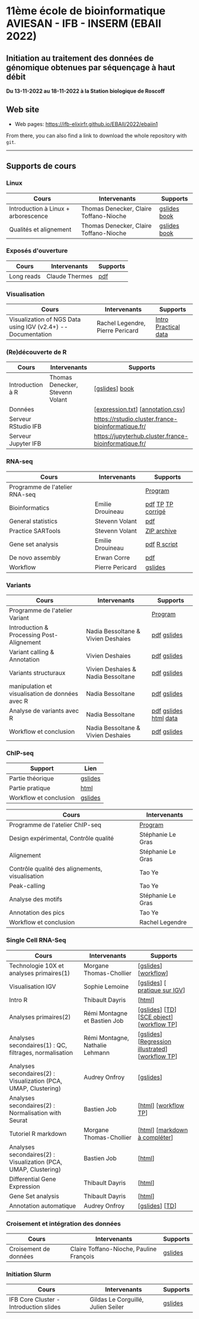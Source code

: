 
# 11ème école de bioinformatique AVIESAN - IFB - INSERM (EBAII 2022)

## Initiation au traitement des données de génomique obtenues par séquençage à haut débit

**Du 13-11-2022 au 18-11-2022 à la Station biologique de Roscoff**


## Web site

- Web pages: <https://ifb-elixirfr.github.io/EBAII/2022/ebaiin1>

From there, you can also find a link to download the whole repository with `git`.

****

## Supports de cours
### Linux

| Cours | Intervenants | Supports |
|----------------------------------|--------------|----------|
| Introduction à Linux + arborescence|  Thomas Denecker, Claire Toffano-Nioche | [gslides](https://docs.google.com/presentation/d/1181lS4gavBcVo0Yz70n6bawAvWdUlX-H3p0cFZ4Uadg/edit?usp=sharing)  [book](https://ifb-elixirfr.github.io/LinuxEBAII/00_home.html) |
| Qualités et alignement | Thomas Denecker, Claire Toffano-Nioche | [gslides](https://docs.google.com/presentation/d/1ccuvsU7ibsn3GWMgp8wN0fOh7QmIgkIpCB-Mpt1vldU/edit?usp=sharing) [book](https://ifb-elixirfr.github.io/LinuxEBAII/00_home.html) |


### Exposés d'ouverture

| Cours | Intervenants | Supports |
|----------------------------------|--------------|----------|
| Long reads | Claude Thermes | [pdf](long_reads/20221114_ROSCOFF11_EBAII_N1_CT.pdf) |

### Visualisation

| Cours | Intervenants | Supports |
|----------------------------------|--------------|----------|
| Visualization of NGS Data using IGV (v2.4+) -- Documentation | Rachel Legendre, Pierre Pericard| [Intro](IGV/IGV.html) [Practical](IGV/IGV_practical.html) [data](IGV/data_igv.zip) |

### (Re)découverte de R

| Cours | Intervenants | Supports |
|-----------------------|--------------|-------------------------------------|
| Introduction à R | Thomas Denecker, Stevenn Volant | [[gslides](https://docs.google.com/presentation/d/1jK9-lZVmgSlPilTs4946_EiFaoQJmbvV/edit?usp=sharing&ouid=116446740554003676596&rtpof=true&sd=true)] [book](https://ifb-elixirfr.github.io/EBAII_IntroR/)|
| Données | | [[expression.txt](intro_R/expression.txt)] [[annotation.csv](intro_R/annotation.csv)] |
| Serveur RStudio IFB | | <https://rstudio.cluster.france-bioinformatique.fr/> |
| Serveur Jupyter IFB | | <https://jupyterhub.cluster.france-bioinformatique.fr/> |

### RNA-seq

| Cours | Intervenants | Supports |
|----------------------------------|------------------|----------|
| Programme de l'atelier RNA-seq | |  [Program](RNAseq/README.md) |
| Bioinformatics | Emilie Drouineau | [pdf](https://docs.google.com/presentation/d/1CnNzhI8PzWfw-inCTZjFTBLeAdoqHfOO9a0Sp8_FCoU/edit#slide=id.g18a6186c91b_0_8) [TP](https://raw.githubusercontent.com/IFB-ElixirFr/EBAII/master/2022/ebaiin1/RNAseq/Mapping/runme.sh) [TP corrigé](https://raw.githubusercontent.com/IFB-ElixirFr/EBAII/master/2022/ebaiin1/RNAseq/Mapping/runme_corrected.sh)|
| General statistics | Stevenn Volant | [pdf](RNAseq/RNASeq_differential_analysis.pdf) |
| Practice SARTools | Stevenn Volant | [ZIP archive](RNAseq/Practice_SARTools.zip) |
| Gene set analysis | Emilie Drouineau | [pdf](https://github.com/IFB-ElixirFr/EBAII/blob/master/2021/ebaiin1/RNAseq/GSEA_Theory.pdf) [R script](https://github.com/IFB-ElixirFr/EBAII/blob/master/2021/ebaiin1/RNAseq/GSEA_TP.R)|
| De novo assembly | Erwan Corre | [pdf](RNAseq/RNASeq_denovo_EBAII2022_red.pdf)  |
| Workflow | Pierre Pericard | [gslides](https://docs.google.com/presentation/d/1O8chaQRaZsIawhHFJBpAzB8nIOaogWiL82qG96E4OE0/edit?usp=sharing)  |

### Variants

| Cours | Intervenants | Supports |
|----------------------------------|------------------|----------|
| Programme de l'atelier Variant | | [Program](DNAseq/) |
| Introduction & Processing Post-Alignement | Nadia Bessoltane & Vivien Deshaies |[pdf](https://github.com/IFB-ElixirFr/EBAII/blob/master/2022/ebaiin1/DNAseq/1-Intro_Processing-Post-Alignement.pptx.pdf) [gslides](https://docs.google.com/presentation/d/1Z9HlepuI017lGUkFlpwLxdvx4QARG1RQ/) |
| Variant calling & Annotation | Vivien Deshaies | [pdf](https://github.com/IFB-ElixirFr/EBAII/blob/master/2022/ebaiin1/DNAseq/2-Variant-calling_Annotation.pptx.pdf) [gslides](https://docs.google.com/presentation/d/1JJffLPchxxhy1SFIi-0UedWvn5-n9VgK/) |
| Variants structuraux | Vivien Deshaies & Nadia Bessoltane | [pdf](https://github.com/IFB-ElixirFr/EBAII/blob/master/2022/ebaiin1/DNAseq/3-Variants-Structuraux.pptx.pdf) [gslides](https://docs.google.com/presentation/d/1tJn2-RMWkn7nLrcOubJPvMKx9A8WT2KP/) |
| manipulation et visualisation de données avec R | Nadia Bessoltane | [pdf](https://github.com/IFB-ElixirFr/EBAII/blob/master/2022/ebaiin1/DNAseq/4-Manipuler_table_sourR.pptx.pdf) [gslides](https://docs.google.com/presentation/d/1oOiJfcdnbIaY3G3F_CI-1nt-Op0W0aR8/) |
| Analyse de variants avec R | Nadia Bessoltane | [pdf](https://github.com/IFB-ElixirFr/EBAII/blob/master/2022/ebaiin1/DNAseq/5-Manipuler_VCF_sourR.pptx.pdf) [gslides](https://docs.google.com/presentation/d/10W-EipRAc6146UZwVIRQCvS3Riau3QO4/) [html](https://github.com/IFB-ElixirFr/EBAII/blob/master/2022/ebaiin1/DNAseq/RMD/2022_ebaiin1_variant_analysis.html) [data](https://github.com/IFB-ElixirFr/EBAII/blob/master/2022/ebaiin1/DNAseq/RMD/data)|
| Workflow et conclusion | Nadia Bessoltane & Vivien Deshaies | [pdf](https://github.com/IFB-ElixirFr/EBAII/blob/master/2022/ebaiin1/DNAseq/6-Workflow_Conclusion.pptx.pdf) [gslides](https://docs.google.com/presentation/d/1-nON-453OfocMrXJ95fMc-JaU9KRcNnB/) |


### ChIP-seq

| Support | Lien |
|----------------------------------|------------------|
| Partie théorique | [gslides](https://docs.google.com/presentation/d/1d2fjTy081bhrqM1HbjZ7SZPv9KNDa3Qx4u4NTsLCXmA/edit?usp=sharing) |
| Partie pratique | [html](chip-seq/hands-on/hands-on.html) |
| Workflow et conclusion | [gslides](https://docs.google.com/presentation/d/1HbueGiV3rab8a7TCHRePlXqgWIFXfCHla9jgehD9DA4/edit?usp=sharing) |

| Cours | Intervenants |
|----------------------------------|------------------|
| Programme de l'atelier ChIP-seq | [Program](chip-seq/) |
| Design expérimental, Contrôle qualité | Stéphanie Le Gras |
| Alignement | Stéphanie Le Gras |
| Contrôle qualité des alignements, visualisation | Tao Ye |
| Peak-calling | Tao Ye |
| Analyse des motifs | Stéphanie Le Gras |
| Annotation des pics | Tao Ye |
| Workflow et conclusion | Rachel Legendre |


### Single Cell RNA-Seq

| Cours                            | Intervenants     | Supports |
|----------------------------------|------------------|----------|
| Technologie 10X et analyses primaires(1)| Morgane Thomas-Chollier | [[gslides](https://docs.google.com/presentation/d/1rYptI4sdxeKNNbRdszlgQTa-BqBb6s2pNIYjy1GUG7A/edit#slide=id.g18915492416_1_58)] [[workflow](https://ifb-elixirfr.github.io/EBAII/2022/ebaiin1/SingleCell/workflow_tableau/1_analyses%20primaires.jpg)] |
| Visualisation IGV | Sophie Lemoine | [[gslides](https://docs.google.com/presentation/d/1TF4_31hWuuRtKS7oKk5izFxsEk8PYScxuN-ykLoptms/edit#slide=id.g188fbf08b5b_0_1260)] [ [pratique sur IGV](https://ifb-elixirfr.github.io/EBAII/2022/ebaiin1/SingleCell/IGV)] |
| Intro R                          | Thibault Dayris  | [[html](https://ifb-elixirfr.github.io/EBAII/2022/ebaiin1/SingleCell/R_Intro/SingleCell_IntroR_RStudio.html)] |
| Analyses primaires(2)                         | Rémi Montagne et Bastien Job  | [[gslides](https://docs.google.com/presentation/d/1TF4_31hWuuRtKS7oKk5izFxsEk8PYScxuN-ykLoptms/edit#slide=id.g188fbf08b5b_0_1260)] [[TD](https://ifb-elixirfr.github.io/EBAII/2022/ebaiin1/SingleCell/TD_03_Preprocessing.html)] [[SCE object](https://docs.google.com/presentation/d/162X1w-drYyvtPpSKJwHKbPlHpKeeEq3J1mcn3HaidFU/edit?usp=share_link)] [[workflow TP](https://ifb-elixirfr.github.io/EBAII/2022/ebaiin1/SingleCell/workflow_tableau/2_analyses_primaires_TP.jpg)]|
| Analyses secondaires(1) : QC, filtrages, normalisation | Rémi Montagne, Nathalie Lehmann | [[gslides](https://docs.google.com/presentation/d/1G2Tqqhj8I-Hh7xkBzaIdCB4bKSrok6KyOqcyRm7XZ2U/edit#slide=id.g18c821d1de2_1_62)] [[Regression illustrated](https://docs.google.com/presentation/d/1JEfa445mhku9RfR9VO2AkJ87gAe9Km0YnlWGkLXbZZs/edit?usp=share_link)] [[workflow TP](https://ifb-elixirfr.github.io/EBAII/2022/ebaiin1/SingleCell/workflow_tableau/3_analyses_secondaires_scTK.jpg)] |
| Analyses secondaires(2) : Visualization (PCA, UMAP, Clustering) | Audrey Onfroy | [[gslides](https://docs.google.com/presentation/d/1s_7RUSdovYipQfQDJ-CylNg-WZSp1-RGPD5L6UHVQQA/edit#slide=id.p)] |
| Analyses secondaires(2) : Normalisation with Seurat | Bastien Job | [[html](https://ifb-elixirfr.github.io/EBAII/2022/ebaiin1/SingleCell/Normalisation/Normalization.html)] [[workflow TP](https://ifb-elixirfr.github.io/EBAII/2022/ebaiin1/SingleCell/workflow_tableau/4_analyses_secondaires_norm_seurat.jpg)] |
| Tutoriel R markdown | Morgane Thomas-Chollier | [[html](https://ifb-elixirfr.github.io/EBAII/2022/ebaiin1/SingleCell/Normalisation/UsingMarkdown.html)] [[markdown à compléter](https://github.com/IFB-ElixirFr/EBAII/blob/master/2022/ebaiin1/SingleCell/Normalisation/RMarkdown.header.Rmd)] |
| Analyses secondaires(2) : Visualization (PCA, UMAP, Clustering) | Bastien Job | [[html]()] |
| Differential Gene Expression          | Thibault Dayris  | [[html](https://ifb-elixirfr.github.io/EBAII/2022/ebaiin1/SingleCell/DEA/SingleCell_DEA.html)] |
| Gene Set analysis                     | Thibault Dayris  | [[html](https://ifb-elixirfr.github.io/EBAII/2022/ebaiin1/SingleCell/Gene_Set_Enrichment_Analysis/SingleCell_Enricher.html)] |
| Annotation automatique | Audrey Onfroy | [[gslides](https://docs.google.com/presentation/d/1jxU8Yjhw2hOMAeoXoW_6T7BY2jCTqz99RLR9D-3IXHM/edit?usp=share_link)] [[TD](https://ifb-elixirfr.github.io/EBAII/2022/ebaiin1/SingleCell/Annotation_SingleR.html)] |


### Croisement et intégration des données

| Cours | Intervenants | Supports |
|----------------------------------|------------------|----------|
| Croisement de données | Claire Toffano-Nioche, Pauline François | [gslides](https://docs.google.com/presentation/d/1RtjDQv0BKndYUapsfagoEZhSsmGZ_ZwbIp_onxzeGIc/edit?usp=sharing) |


### Initiation Slurm

| Cours | Intervenants | Supports |
|----------------------------------|------------------|----------|
| IFB Core Cluster - Introduction slides | Gildas Le Corguillé, Julien Seiler |[gslides](https://docs.google.com/presentation/d/11r_1pqyT0jCSJ9R3w23a7mMr57eFq9fsh7ph4LmYwT0/edit?usp=sharing) |
